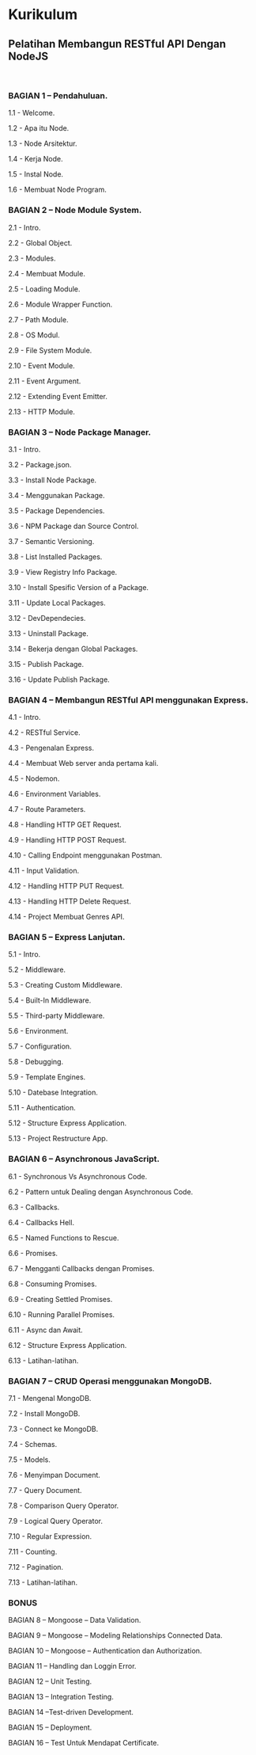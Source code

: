 # Kurikulum

## Pelatihan Membangun RESTful API Dengan NodeJS

<br>

### BAGIAN 1 – Pendahuluan.

1.1 - Welcome.

1.2 - Apa itu Node.

1.3 - Node Arsitektur.

1.4 - Kerja Node.

1.5 - Instal Node.

1.6 - Membuat Node Program.

### BAGIAN 2 – Node Module System.

2.1 - Intro.

2.2 - Global Object.

2.3 - Modules.

2.4 - Membuat Module.

2.5 - Loading Module.

2.6 - Module Wrapper Function.

2.7 - Path Module.

2.8 - OS Modul.

2.9 - File System Module.

2.10 - Event Module.

2.11 - Event Argument.

2.12 - Extending Event Emitter.

2.13 - HTTP Module.

### BAGIAN 3 – Node Package Manager.

3.1 - Intro.

3.2 - Package.json.

3.3 - Install Node Package.

3.4 - Menggunakan Package.

3.5 - Package Dependencies.

3.6 - NPM Package dan Source Control.

3.7 - Semantic Versioning.

3.8 - List Installed Packages.

3.9 - View Registry Info Package.

3.10 - Install Spesific Version of a Package.

3.11 - Update Local Packages.

3.12 - DevDependecies.

3.13 - Uninstall Package.

3.14 - Bekerja dengan Global Packages.

3.15 - Publish Package.

3.16 - Update Publish Package.

### BAGIAN 4 – Membangun RESTful API menggunakan Express. 

4.1 - Intro.

4.2 - RESTful Service.

4.3 - Pengenalan Express.

4.4 - Membuat Web server anda pertama kali.

4.5 - Nodemon.

4.6 - Environment Variables.

4.7 - Route Parameters.

4.8 - Handling HTTP GET Request.

4.9 - Handling HTTP POST Request.

4.10 - Calling Endpoint menggunakan Postman.

4.11 - Input Validation.

4.12 - Handling HTTP PUT Request.

4.13 - Handling HTTP Delete Request.

4.14 - Project Membuat Genres API.

### BAGIAN 5 – Express Lanjutan. 

5.1 - Intro.

5.2 - Middleware.

5.3 - Creating Custom Middleware.

5.4 - Built-In Middleware.

5.5 - Third-party Middleware.

5.6 - Environment.

5.7 - Configuration.

5.8 - Debugging.

5.9 - Template Engines.

5.10 - Datebase Integration.

5.11 - Authentication.

5.12 - Structure Express Application.

5.13 - Project Restructure App.

### BAGIAN 6 – Asynchronous JavaScript. 

6.1 - Synchronous Vs Asynchronous Code.

6.2 - Pattern untuk Dealing dengan Asynchronous Code.

6.3 - Callbacks.

6.4 - Callbacks Hell.

6.5 - Named Functions to Rescue.

6.6 - Promises.

6.7 - Mengganti Callbacks dengan Promises.

6.8 - Consuming Promises.

6.9 - Creating Settled Promises.

6.10 - Running Parallel Promises.

6.11 - Async dan Await.

6.12 - Structure Express Application.

6.13 - Latihan-latihan.

### BAGIAN 7 – CRUD Operasi menggunakan MongoDB. 

7.1 - Mengenal MongoDB.

7.2 - Install MongoDB.

7.3 - Connect ke MongoDB.

7.4 - Schemas.

7.5 - Models.

7.6 - Menyimpan Document.

7.7 - Query Document.

7.8 - Comparison Query Operator.

7.9 - Logical Query Operator.

7.10 - Regular Expression.

7.11 - Counting.

7.12 - Pagination.

7.13 - Latihan-latihan.

### BONUS

BAGIAN 8 – Mongoose – Data Validation. 

BAGIAN 9 – Mongoose – Modeling Relationships Connected Data.

BAGIAN 10 – Mongoose – Authentication dan Authorization.

BAGIAN 11 – Handling dan Loggin Error.

BAGIAN 12 – Unit Testing.

BAGIAN 13 – Integration Testing.

BAGIAN 14 –Test-driven Development.

BAGIAN 15 – Deployment.

BAGIAN 16 – Test Untuk Mendapat Certificate.
